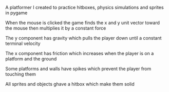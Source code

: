 A platformer I created to practice hitboxes, physics simulations and sprites in pygame

When the mouse is clicked the game finds the x and y unit vector toward the mouse then multiplies it by a constant force

The y component has gravity which pulls the player down until a constant terminal velocity

The x component has friction which increases when the player is on a platform and the ground

Some platforms and walls have spikes which prevent the player from touching them

All sprites and objects ghave a hitbox which make them solid

